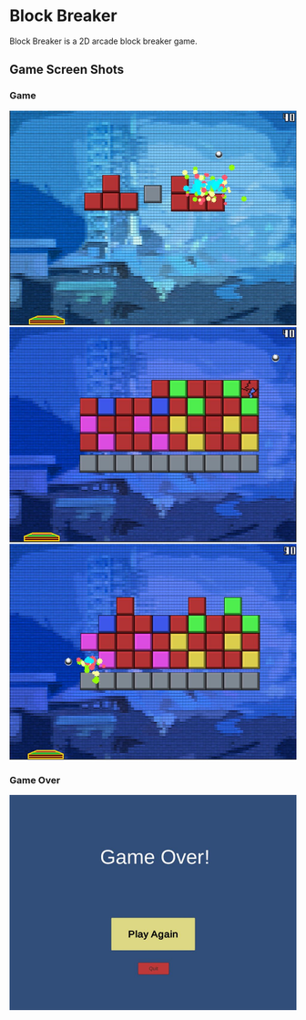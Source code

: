 # Block Breaker
Block Breaker is a 2D arcade block breaker game.
## Game Screen Shots
### Game
![Image of Start Menu](https://github.com/sara17585/Unity2D-Block-Breaker/blob/master/ScreenShots/Level2-1.JPG)
![Image of Start Menu](https://github.com/sara17585/Unity2D-Block-Breaker/blob/master/ScreenShots/Level1-1.JPG)
![Image of Start Menu](https://github.com/sara17585/Unity2D-Block-Breaker/blob/master/ScreenShots/Level1-2.JPG)
### Game Over
![Image of Start Menu](https://github.com/sara17585/Unity2D-Block-Breaker/blob/master/ScreenShots/Game%20Over.JPG)
